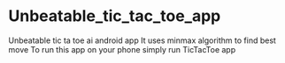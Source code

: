 # Unbeatable_tic_tac_toe_app
Unbeatable tic ta toe ai android app
It uses minmax algorithm to find best move
To run this app on your phone simply run TicTacToe app
